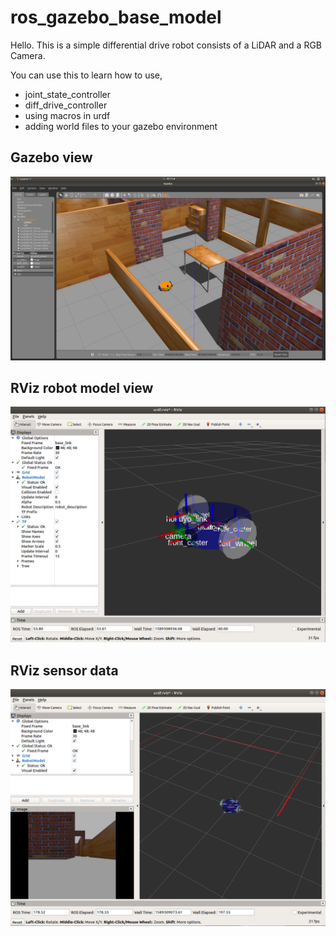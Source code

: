 # ros_gazebo_base_model
Hello. This is a simple differential drive robot consists of a LiDAR and a RGB Camera.

You can use this to learn how to use,
 - joint_state_controller
 - diff_drive_controller
 - using macros in urdf
 - adding world files to your gazebo environment 

## Gazebo view
<img src="Images/2.png" width="700"/>

## RViz robot model view
<img src="Images/1.png" width="700"/>

## RViz sensor data
<img src="Images/3.png" width="700"/>
 



